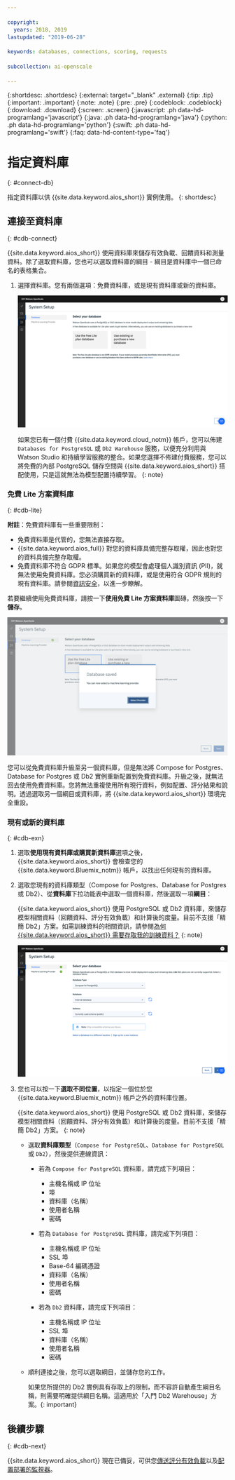 ```yaml
---

copyright:
  years: 2018, 2019
lastupdated: "2019-06-28"

keywords: databases, connections, scoring, requests

subcollection: ai-openscale

---
```


{:shortdesc: .shortdesc}
{:external: target="_blank" .external}
{:tip: .tip}
{:important: .important}
{:note: .note}
{:pre: .pre}
{:codeblock: .codeblock}
{:download: .download}
{:screen: .screen}
{:javascript: .ph data-hd-programlang='javascript'}
{:java: .ph data-hd-programlang='java'}
{:python: .ph data-hd-programlang='python'}
{:swift: .ph data-hd-programlang='swift'}
{:faq: data-hd-content-type='faq'}

# 指定資料庫
{: #connect-db}

指定資料庫以供 {{site.data.keyword.aios_short}} 實例使用。
{: shortdesc}

## 連接至資料庫
{: #cdb-connect}

{{site.data.keyword.aios_short}} 使用資料庫來儲存有效負載、回饋資料和測量資料。除了選取資料庫，您也可以選取資料庫的綱目 - 綱目是資料庫中一個已命名的表格集合。

1.  選擇資料庫。您有兩個選項：免費資料庫，或是現有資料庫或新的資料庫。

    ![選取資料庫](images/gs-config-database.png)

    如果您已有一個付費 {{site.data.keyword.cloud_notm}} 帳戶，您可以佈建 `Databases for PostgreSQL` 或 `Db2 Warehouse` 服務，以便充分利用與 Watson Studio 和持續學習服務的整合。如果您選擇不佈建付費服務，您可以將免費的內部 PostgreSQL 儲存空間與 {{site.data.keyword.aios_short}} 搭配使用，只是這就無法為模型配置持續學習。
    {: note}

### 免費 Lite 方案資料庫
{: #cdb-lite}

**附註**：免費資料庫有一些重要限制：

- 免費資料庫是代管的，您無法直接存取。
- {{site.data.keyword.aios_full}} 對您的資料庫具備完整存取權，因此也對您的資料具備完整存取權。
- 免費資料庫不符合 GDPR 標準。如果您的模型會處理個人識別資訊 (PII)，就無法使用免費資料庫。您必須購買新的資料庫，或是使用符合 GDPR 規則的現有資料庫。請參閱[資訊安全](/docs/services/ai-openscale?topic=ai-openscale-is-ov)，以進一步瞭解。

若要繼續使用免費資料庫，請按一下**使用免費 Lite 方案資料庫**圖磚，然後按一下**儲存**。

  ![選取資料庫](images/gs-config-database2.png)
  
您可以從免費資料庫升級至另一個資料庫，但是無法將 Compose for Postgres、Database for Postgres 或 Db2 實例重新配置到免費資料庫。升級之後，就無法回去使用免費資料庫。您將無法重複使用所有現行資料，例如配置、評分結果和說明。透過選取另一個綱目或資料庫，將 {{site.data.keyword.aios_short}} 環境完全重設。



### 現有或新的資料庫
{: #cdb-exn}

1.  選取**使用現有資料庫或購買新資料庫**選項之後，{{site.data.keyword.aios_short}} 會檢查您的 {{site.data.keyword.Bluemix_notm}} 帳戶，以找出任何現有的資料庫。

1.  選取您現有的資料庫類型（Compose for Postgres、Database for Postgres 或 Db2）、從**資料庫**下拉功能表中選取一個資料庫，然後選取一項**綱目**：

    {{site.data.keyword.aios_short}} 使用 PostgreSQL 或 Db2 資料庫，來儲存模型相關資料（回饋資料、評分有效負載）和計算後的度量。目前不支援「精簡 Db2」方案。如需訓練資料的相關資訊，請參閱[為何 {{site.data.keyword.aios_short}} 需要存取我的訓練資料？](/docs/services/ai-openscale?topic=ai-openscale-trainingdata#trainingdata)
    {: note}

    ![選取資料庫](images/gs-config-database3.png)

1.  您也可以按一下**選取不同位置**，以指定一個位於您 {{site.data.keyword.Bluemix_notm}} 帳戶之外的資料庫位置。

    {{site.data.keyword.aios_short}} 使用 PostgreSQL 或 Db2 資料庫，來儲存模型相關資料（回饋資料、評分有效負載）和計算後的度量。目前不支援「精簡 Db2」方案。
    {: note}

    - 選取**資料庫類型**（`Compose for PostgreSQL`、`Database for PostgreSQL` 或 `Db2`），然後提供連線資訊：

        - 若為 `Compose for PostgreSQL` 資料庫，請完成下列項目：

            - 主機名稱或 IP 位址
            - 埠
            - 資料庫（名稱）
            - 使用者名稱
            - 密碼

        - 若為 `Database for PostgreSQL` 資料庫，請完成下列項目：

            - 主機名稱或 IP 位址
            - SSL 埠
            - Base-64 編碼憑證
            - 資料庫（名稱）
            - 使用者名稱
            - 密碼

        - 若為 `Db2` 資料庫，請完成下列項目：

            - 主機名稱或 IP 位址
            - SSL 埠
            - 資料庫（名稱）
            - 使用者名稱
            - 密碼

    - 順利連接之後，您可以選取綱目，並儲存您的工作。

      如果您所提供的 Db2 實例具有存取上的限制，而不容許自動產生綱目名稱，則需要明確提供綱目名稱。這適用於「入門 Db2 Warehouse」方案。{: important}

## 後續步驟
{: #cdb-next}

{{site.data.keyword.aios_short}} 現在已備妥，可供您[傳送評分有效負載](/docs/services/ai-openscale?topic=ai-openscale-connect-db#cdb-score)以及[配置部署的監視器](/docs/services/ai-openscale?topic=ai-openscale-mo-config)。
